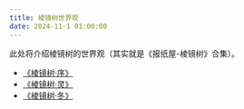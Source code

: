 ```yaml
---
title: 棱镜树世界观
date: 2024-11-1 01:00:00
---
```


此处将介绍棱镜树的世界观（其实就是《报纸屋-棱镜树》合集）。

- [《棱镜树·序》](https://vichain.cn/tale/30)
- [《棱镜树·灵》](https://vichain.cn/tale/41)
- [《棱镜树·冬》](https://vichain.cn/tale/54)
